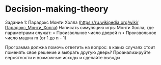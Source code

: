 # Decision-making-theory

Задание 1: Парадокс Монти Холла (https://ru.wikipedia.org/wiki/Парадокс_Монти_Холла) 
Написать симуляцию игры Монти Холла, где параметрами служат: 
• Произвольное число дверей n 
• Произвольное число машин m (от 1 до n - 1) 

Программа должна помочь ответить на вопрос: в каких случаях стоит поменять свое решение и выбрать другую дверь? 
Проанализируйте вероятности и возможные исходы и сделайте выводы 
